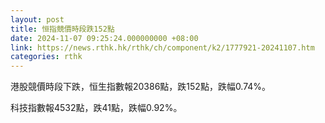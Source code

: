 ```yaml
---
layout: post
title: 恒指競價時段跌152點
date: 2024-11-07 09:25:24.000000000 +08:00
link: https://news.rthk.hk/rthk/ch/component/k2/1777921-20241107.htm
categories: rthk
---
```


港股競價時段下跌，恒生指數報20386點，跌152點，跌幅0.74%。

科技指數報4532點，跌41點，跌幅0.92%。
